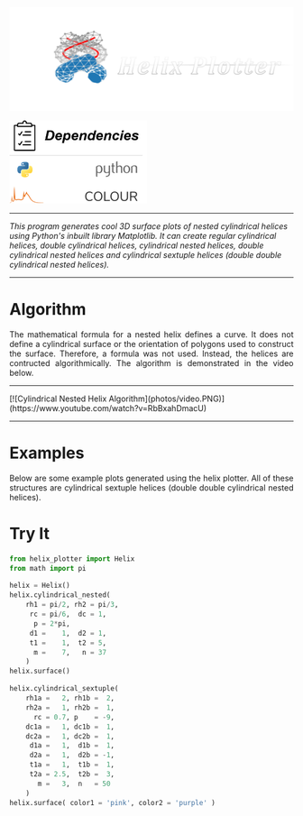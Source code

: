 <p align="left">
    <img width="750px" src="photos/helix_plotter.png">
</p>
<p align="left">
    <img width="244px" src="photos/dependencies.png">
</p>
<hr>
<p aling="justify">
    <i>
        This program generates cool 3D surface plots of nested cylindrical helices using Python's inbuilt library Matplotlib.
        It can create regular cylindrical helices, double cylindrical helices, cylindrical nested helices, 
        double cylindrical nested helices and cylindrical sextuple helices (double double cylindrical nested helices).
    </i>
</p>
<hr>
<h1>Algorithm</h1>
<p align="justify">
    The mathematical formula for a nested helix defines a curve. It does not define a cylindrical surface or the orientation of polygons used to construct the surface. 
    Therefore, a formula was not used. Instead, the helices are contructed algorithmically. The algorithm is demonstrated in the video below.
</p>
<hr>
[![Cylindrical Nested Helix Algorithm](photos/video.PNG)](https://www.youtube.com/watch?v=RbBxahDmacU)
<hr>
<h1>Examples</h1>
<p align="justify">
    Below are some example plots generated using the helix plotter. All of these structures are cylindrical sextuple helices (double double cylindrical nested helices).
</p>
<h1>Try It</h1>

```python
from helix_plotter import Helix
from math import pi
```


```python
helix = Helix()
helix.cylindrical_nested(
    rh1 = pi/2, rh2 = pi/3,
     rc = pi/6,  dc = 1,
      p = 2*pi,
     d1 =    1,  d2 = 1,
     t1 =    1,  t2 = 5,
      m =    7,   n = 37
    ) 
helix.surface()
```


```python
helix.cylindrical_sextuple(
    rh1a =   2, rh1b =  2,
    rh2a =   1, rh2b =  1,
      rc = 0.7, p    = -9,
    dc1a =   1, dc1b =  1,
    dc2a =   1, dc2b =  1,
     d1a =   1,  d1b =  1,
     d2a =   1,  d2b = -1,
     t1a =   1,  t1b =  1,
     t2a = 2.5,  t2b =  3,
       m =   3,  n   = 50
    )
helix.surface( color1 = 'pink', color2 = 'purple' )
```

